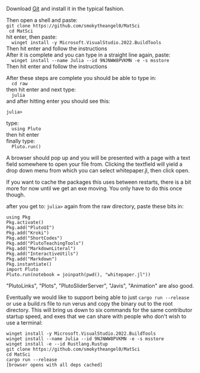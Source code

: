 Download [Git](https://git-scm.com/downloads/win)
and install it in the typical fashion.

Then open a shell and paste:    
    ```
    git clone https://github.com/smokytheangel0/MatSci  
    ```   
    ``` 
    cd MatSci   
    ```  
hit enter, then paste:  
    ```  
    winget install -y Microsoft.VisualStudio.2022.BuildTools  
    ```  
Then hit enter and follow the instructions  
After it is complete and you can type in a straight line again, paste:  
    ```  
    winget install --name Julia --id 9NJNWW8PVKMN -e -s msstore  
    ```  
Then hit enter and follow the instructions  

After these steps are complete you should be able to type in:  
    ```  
    cd raw  
    ```  
then hit enter and next type:  
    ```  
    julia  
    ```  
and after hitting enter you should see this:  
```  
julia>  
```  
type:  
    ```  
    using Pluto  
    ```  
then hit enter  
finally type:  
    ```  
    Pluto.run()  
    ```  

A browser should pop up and you will be presented with a page with a text field somewhere to open your file from.
Clicking the textfield will yield a drop down menu from which you can select whitepaper.jl, then click open.

If you want to cache the packages this uses between restarts, there is a bit more for now
until we get an exe moving. You only have to do this once though.

after you get to:
        ```
        julia>
        ```
again from the raw directory,
paste these bits in:
```
using Pkg
Pkg.activate()
Pkg.add("PlutoUI")
Pkg.add("Kroki")
Pkg.add("ShortCodes")
Pkg.add("PlutoTeachingTools")
Pkg.add("MarkdownLiteral")
Pkg.add("InteractiveUtils")
Pkg.add("Markdown")
Pkg.instantiate()
import Pluto
Pluto.run(notebook = joinpath(pwd(), "whitepaper.jl"))
```
"PlutoLinks", "Plots", "PlutoSliderServer", 
        "Javis", "Animation" 
are also good.


Eventually we would like to support being able to just ```cargo run --release``` or use a build.rs file to run verus and copy the binary out to the root directory. This will bring us down to six commands for the same contributor startup speed, and exes that we can share with people who don't wish to use a terminal:
```
winget install -y Microsoft.VisualStudio.2022.BuildTools  
winget install --name Julia --id 9NJNWW8PVKMN -e -s msstore  
winget install -e --id Rustlang.Rustup
git clone https://github.com/smokytheangel0/MatSci
cd MatSci
cargo run --release
[browser opens with all deps cached]
```